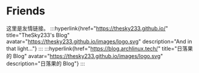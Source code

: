 # Friends

这里是友情链接。
:::hyperlink{href="https://thesky233.github.io/" title="TheSky233's Blog" avatar="https://thesky233.github.io/images/logo.svg" description="And in that light..."}
:::
:::hyperlink{href="https://blog.archlinux.tech/" title="日落果的 Blog" avatar="https://thesky233.github.io/images/logo.svg" description="日落果的 Blog"}
:::

